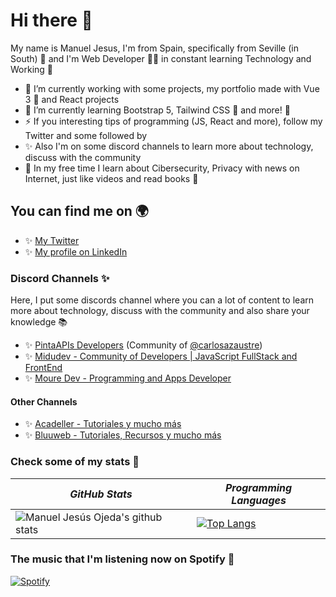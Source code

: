 # Hi there 👋

My name is Manuel Jesus, I'm from Spain, specifically from Seville (in South) 🧡 and I'm Web Developer 👨‍💻 in constant learning Technology and Working 💪

- 🔭 I’m currently working with some projects, my portfolio made with Vue 3 💚 and React projects
- 🌱 I’m currently learning Bootstrap 5, Tailwind CSS 💙 and more! 🦄
- ⚡ If you interesting tips of programming (JS, React and more), follow my Twitter and some followed by 
- ✨ Also I'm on some discord channels to learn more about technology, discuss with the community
- 💖 In my free time I learn about Cibersecurity, Privacy with news on Internet, just like videos and read books 🖖

## You can find me on 🌍

- ✨ [My Twitter](https://twitter.com/mjesusoj)
- ✨ [My profile on LinkedIn](https://linkedin.com/in/mjesusoj)

### Discord Channels ✨

Here, I put some discords channel where you can a lot of content to learn more about technology, discuss with the community and also share your knowledge 📚

- ✨ [PintaAPIs Developers](https://discord.gg/carlosazaustre) 
(Community of [@carlosazaustre](https://github.com/carlosazaustre))
- ✨ [Midudev - Community of Developers | JavaScript FullStack and FrontEnd](https://discord.gg/midudev)
- ✨ [Moure Dev - Programming and Apps Developer](https://discord.gg/7xUpEzUpvN)

#### Other Channels
- ✨ [Acadeller - Tutoriales y mucho más](https://discord.gg/mfAnFR56Sa)
- ✨ [Bluuweb - Tutoriales, Recursos y mucho más](https://discord.gg/rHXP5jhfrb)

### Check some of my stats 🚀

| *GitHub Stats* | *Programming Languages* |
---|--- 
| ![Manuel Jesús Ojeda's github stats](https://github-readme-stats.vercel.app/api?username=mjesusoj&show_icons=true&theme=react&hide_border=true) |  [![Top Langs](https://github-readme-stats.vercel.app/api/top-langs/?username=mjesusoj&theme=react&hide_border=true&layout=compact&langs_count=6)](https://github.com/mjesusoj/github-readme-stats) |

### The music that I'm listening now on Spotify 💖
[![Spotify](https://spotify-playing-now-nine.vercel.app/api/spotify)](https://open.spotify.com/user/jesusminecrafter)

<!-- Put some hobbies EX: Cibersecurity, Privacy, etc and more channels -->

<!--
**mjesusoj/mjesusoj** is a ✨ _special_ ✨ repository because its `README.md` (this file) appears on your GitHub profile.

Here are some ideas to get you started:

- 🔭 I’m currently working on ...
- 🌱 I’m currently learning ...
- 👯 I’m looking to collaborate on ...
- 🤔 I’m looking for help with ...
- 💬 Ask me about ...
- 📫 How to reach me: ...
- 😄 Pronouns: ...
- ⚡ Fun fact: ...
-->
